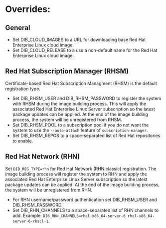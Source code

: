 # Overrides:

## General
* Set DIB_CLOUD_IMAGES to a URL for downloading base Red Hat Enterprise Linux cloud image.
* Set DIB_CLOUD_RELEASE to a use a non-default name for the Red Hat Enterprise Linux cloud image.

## Red Hat Subscription Manager (RHSM)

Certificate-based Red Hat Subscription Managment (RHSM) is the default registration type.

* Set DIB_RHSM_USER and DIB_RHSM_PASSWORD to register the system with RHSM during the image building process. This will apply the associated Red Hat Enterprise Linux Server subscription so the latest package updates can be applied. At the end of the image building process, the system will be unregistered from RHSM.
* Set DIB_RHSM_POOL to a subscription pool if you do not want the system to use the `--auto-attach` feature of `subscription-manager`.
* Set DIB_RHSM_REPOS to a space-separated list of Red Hat repositories to enable.

## Red Hat Network (RHN)

Set `DIB_REG_TYPE=rhn` for Red Hat Network (RHN classic) registration. The image building process will register the system to RHN and apply the associated Red Hat Enterprise Linux Server subscription so the latest package updates can be applied. At the end of the image building process, the system will be unregistered from RHN.

* For RHN username/password authentication set DIB_RHSM_USER and DIB_RHSM_PASSWORD.
* Set DIB_RHN_CHANNELS to a space-separated list of RHN channels to add. Example: `DIB_RHN_CHANNELS=rhel-x86_64-server-6 rhel-x86_64-server-6-rhscl-1`. 
